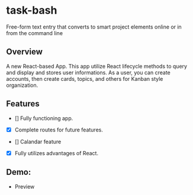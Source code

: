 # task-bash
Free-form text entry that converts to smart project elements online or in from the command line

## Overview

A new React-based App. This app utilize React lifecycle methods to query and display and stores user informations. 
As a user, you can create accounts, then create cards, topics, and others for Kanban style organization.

## Features

- [] Fully functioning app. 
- [x] Complete routes for future features.
- [] Calandar feature
- [x] Fully utilizes advantages of React.


## Demo:

* Preview


